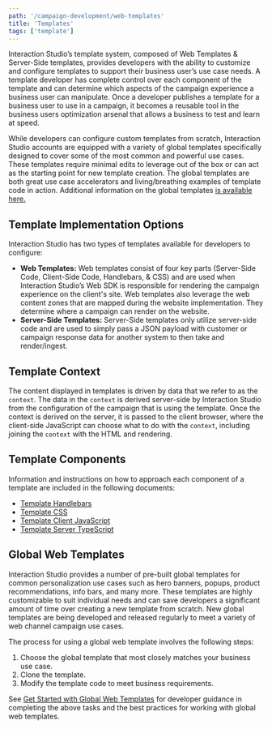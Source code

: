 ```yaml
---
path: '/campaign-development/web-templates'
title: 'Templates'
tags: ['template']
---
```


Interaction Studio’s template system, composed of Web Templates & Server-Side templates, provides developers with the ability to customize and configure templates to support their business user’s use case needs. A template developer has complete control over each component of the template and can determine which aspects of the campaign experience a business user can manipulate. Once a developer publishes a template for a business user to use in a campaign, it becomes a reusable tool in the business users optimization arsenal that allows a business to test and learn at speed.

While developers can configure custom templates from scratch, Interaction Studio accounts are equipped  with a variety of global templates specifically designed to cover some of the most common and powerful use cases. These templates require minimal edits to leverage out of the box or can act as the starting point for new template creation. The global templates are both great use case accelerators and living/breathing examples of template code in action. Additional information on the global templates [is available here.](https://doc.evergage.com/display/EKB/Work+with+Global+Templates)

## Template Implementation Options

Interaction Studio has two types of templates available for developers to configure:

* **Web Templates:** Web templates consist of four key parts (Server-Side Code, Client-Side Code, Handlebars, & CSS) and are used when Interaction Studio’s Web SDK is responsible for rendering the campaign experience on the client's site. Web templates also leverage the web content zones that are mapped during the website implementation. They determine where a campaign can render on the website.
* **Server-Side Templates:** Server-Side templates only utilize server-side code and are used to simply pass a JSON payload with customer or campaign response data for another system to then take and render/ingest.

## Template Context

The content displayed in templates is driven by data that we refer to as the `context`. The data in the `context` is derived server-side by Interaction Studio from the configuration of the campaign that is using the template. Once the context is derived on the server, it is passed to the client browser, where the client-side JavaScript can choose what to do with the `context`, including joining the `context` with the HTML and rendering.

## Template Components

Information and instructions on how to approach each component of a template are included in the following documents:

* [Template Handlebars](/campaign-development/web-templates/web-template-handlebars)
* [Template CSS](/campaign-development/web-templates/web-template-html-classes-and-css)
* [Template Client JavaScript](/campaign-development/web-templates/web-template-client-javascript)
* [Template Server TypeScript](/campaign-development/web-templates/web-template-server-typescript)

## Global Web Templates
Interaction Studio provides a number of pre-built global templates for common personalization use cases such as hero banners, popups, product recommendations, info bars, and many more. These templates are highly customizable to suit individual needs and can save developers a significant amount of time over creating a new template from scratch. New global templates are being developed and released regularly to meet a variety of web channel campaign use cases.  

The process for using a global web template involves the following steps:

1. Choose the global template that most closely matches your business use case. 
2. Clone the template. 
3. Modify the template code to meet business requirements. 

See [Get Started with Global Web Templates](/campaign-development/web-templates/web-template-global-templates) for developer guidance in completing the above tasks and the best practices for working with global web templates.
